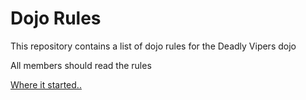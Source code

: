 Dojo Rules
==========

This repository contains a list of dojo rules for the Deadly Vipers dojo

All members should read the rules

[Where it started..](https://github.com/deadlyvipers)

